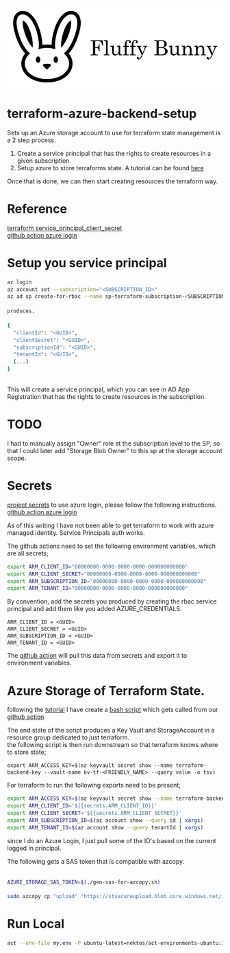 ![fluffy-bunny-banner](https://raw.githubusercontent.com/fluffy-bunny/static-assets/master/fluffy-bunny-banner.png)  
# terraform-azure-backend-setup
Sets up an Azure storage account to use for terraform state management is a 2 step process.
1. Create a service principal that has the rights to create resources in a given subscription.
2. Setup azure to store terraforms state.  A tutorial can be found [here](https://docs.microsoft.com/en-us/azure/terraform/terraform-backend)  

Once that is done, we can then start creating resources the terraform way.  

# Reference
[terraform service_principal_client_secret](https://www.terraform.io/docs/providers/azurerm/guides/service_principal_client_secret.html)  
[github action azure login](https://github.com/Azure/login)  

# Setup you service principal
```bash
az login
az account set --subscription="<SUBSCRIPTION_ID>"
az ad sp create-for-rbac --name sp-terraform-subscription-<SUBSCRIPTION_ID>  --role="Contributor" --scopes="/subscriptions/<SUBSCRIPTION_ID>  -sdk-auth"  

produces.

{
  "clientId": "<GUID>",
  "clientSecret": "<GUID>",
  "subscriptionId": "<GUID>",
  "tenantId": "<GUID>",
  (...)
}
  
```
This will create a service principal, which you can see in AD App Registration that has the rights to create resources in the subscription.  

# TODO
I had to manually assign "Owner" role at the subscription level to the SP, so that I could later add "Storage Blob Owner" to this sp at the storage account scope.




# Secrets
[project secrets](https://github.com/fluffy-bunny/terraform-azure-backend-setup/settings/secrets)
to use azure login, please follow the following instructions.
[github action azure login](https://github.com/Azure/login)  

As of this writing I have not been able to get terraform to work with azure managed identity.  Service Principals auth works.

The github actions need to set the following environment variables, which are all secrets;
```bash
export ARM_CLIENT_ID="00000000-0000-0000-0000-000000000000"
export ARM_CLIENT_SECRET="00000000-0000-0000-0000-000000000000"
export ARM_SUBSCRIPTION_ID="00000000-0000-0000-0000-000000000000"
export ARM_TENANT_ID="00000000-0000-0000-0000-000000000000"
```

By convention, add the secrets you produced by creating the rbac service principal and add them like you added AZURE_CREDENTIALS.
```
ARM_CLIENT_ID = <GUID>
ARM_CLIENT_SECRET = <GUID>
ARM_SUBSCRIPTION_ID = <GUID>
ARM_TENANT_ID = <GUID>
```  

The [github action](.github/workflows/terraform-tstate-setup.yml) will pull this data from secrets and export it to environment variables.  

# Azure Storage of Terraform State.  

following the [tutorial](https://docs.microsoft.com/en-us/azure/terraform/terraform-backend) I have create a [bash script](bash/setup.sh) which gets called from our [github action](.github/workflows/terraform-tstate-setup.yml)  

The end state of the script produces a Key Vault and StorageAccount in a resource group dedicated to just terraform.  
the following script is then run downstream so that terraform knows where to store state;  
```
export ARM_ACCESS_KEY=$(az keyvault secret show --name terraform-backend-key --vault-name kv-tf-<FRIENDLY_NAME> --query value -o tsv)
```
For terraform to run the following exports need to be present;  
```bash
export ARM_ACCESS_KEY=$(az keyvault secret show --name terraform-backend-key --vault-name ${{ env.VAULT_NAME }} --query value -o tsv)
export ARM_CLIENT_ID='${{secrets.ARM_CLIENT_ID}}'
export ARM_CLIENT_SECRET='${{secrets.ARM_CLIENT_SECRET}}'
export ARM_SUBSCRIPTION_ID=$(az account show --query id | xargs)
export ARM_TENANT_ID=$(az account show --query tenantId | xargs)
```
since I do an Azure Login, I just pull some of the ID's based on the current logged in principal.  

The following gets a SAS token that is compatible with azcopy.  
```bash

AZURE_STORAGE_SAS_TOKEN=$(./gen-sas-for-azcopy.sh)

sudo azcopy cp "upload" "https://stsecureupload.blob.core.windows.net/intake/v001/a/b/?$AZURE_STORAGE_SAS_TOKEN" --recursive=true --put-md5

```

# Run Local
```bash
act --env-file my.env -P ubuntu-latest=nektos/act-environments-ubuntu:18.04   
```  
